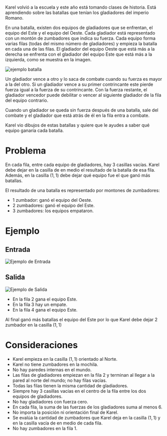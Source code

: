 Karel volvió a la escuela y este año está tomando clases de historia. Está aprendiendo sobre las batallas que tenían los gladiadores del imperio Romano.

En una batalla, existen dos equipos de gladiadores que se enfrentan, el equipo del Este y el equipo del Oeste.
Cada gladiador está representado con un montón de zumbadores que indica su fuerza.
Cada equipo forma varias filas (todas del mismo número de gladiadores) y empieza la batalla en cada una de las filas. El gladiador del equipo Oeste que está más a la derecha se enfrenta con el gladiador del equipo Este que está más a la izquierda, como se muestra en la imagen.

![ejemplo batalla](batalla.png)

Un gladiador vence a otro y lo saca de combate cuando su fuerza es mayor a la del otro. Si un gladiador vence a su primer contrincante este pierde fuerza igual a la fuerza de su contrincante. Con la fuerza restante, el gladiador vencedor puede debilitar o vencer al siguiente gladiador de la fila del equipo contrario.

Cuando un gladiador se queda sin fuerza después de una batalla, sale del combate y el gladiador que está atrás de él en la fila entra a combate.

Karel vio dibujos de estas batallas y quiere que le ayudes a saber qué equipo ganaría cada batalla.

# Problema

En cada fila, entre cada equipo de gladiadores, hay 3 casillas vacías. Karel debe dejar en la casilla de en medio el resultado de la batalla de esa fila. Además, en la casilla $(1,1)$ debe dejar qué equipo fue el que ganó más batallas.

El resultado de una batalla es representado por montones de zumbadores:

- 1 zumbador: ganó el equipo del Oeste.
- 2 zumbadores: ganó el equipo del Este.
- 3 zumbadores: los equipos empataron.

# Ejemplo

## Entrada

![Ejemplo de Entrada](sample.in.png)

## Salida

![Ejemplo de Salida](sample.out.png)

- En la fila 2 gana el equipo Este.
- En la fila 3 hay un empate.
- En la fila 4 gana el equipo Este.

Al final ganó más batallas el equipo del Este por lo que Karel debe dejar 2 zumbador en la casilla $(1, 1)$

# Consideraciones

- Karel empieza en la casilla $(1,1)$ orientado al Norte.
- Karel no tiene zumbadores en la mochila.
- No hay paredes internas en el mundo.
- Las filas de gladiadores empiezan en la fila 2 y terminan al llegar a la pared al norte del mundo; no hay filas vacías.
- Todas las filas tienen la misma cantidad de gladiadores.
- Siempre hay 3 casillas vacías en el centro de la fila entre los dos equipos de gladiadores.
- No hay gladiadores con fuerza cero.
- En cada fila, la suma de las fuerzas de los gladiadores suma al menos 6.
- No importa la posición ni orientación final de Karel.
- Se evalúa la cantidad de zumbadores que Karel deja en la casilla $(1,1)$ y en la casilla vacía de en medio de cada fila.
- No hay zumbadores en la fila 1.
